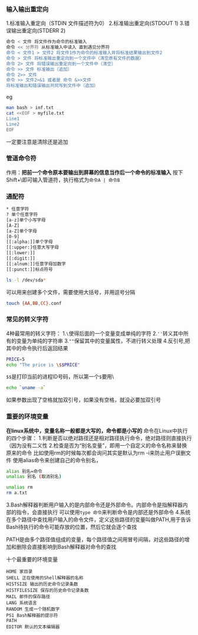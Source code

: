 ### 输入输出重定向
1.标准输入重定向（STDIN 文件描述符为0）
2.标准输出重定向(STDOUT 1)
3.错误输出重定向(STDERR 2)

```bash
命令 < 文件 将文件作为命令的标准输入
命令 << 分界符 从标准输入中读入 直到遇见分界符
命令 < 文件1 > 文件2 将文件1作为命令的标准输入并将标准结果输出到文件2
命令 > 文件 将标准输出重定向到一个文件中（清空原有文件的数据）
命令 2> 文件 将错误输出重定向到一个文件中（清空）
命令 >> 文件 标准输出（追加）
命令 2>> 文件
命令 >> 文件2>&1 或者是 命令 &>>文件
将标准输出和错误输出共同写到文件中（追加）
```


eg
```bash
man bash > inf.txt
cat <<EOF > myfile.txt
Line1
Line2
EOF
```
一定要注意是清除还是追加

### 管道命令符
作用：**把前一个命令原本要输出到屏幕的信息当作后一个命令的标准输入**
按下Shift+\即可输入管道符，执行格式为`命令A | 命令B`

### 通配符
```bash
* 任意字符
? 单个任意字符
[a-z]单个小写字母
[A-Z]
[a-Z]单个字母
[0-9]
[[:alpha:]]单个字母
[[:upper:]任意大写字母
[[:lower:]]
[[:digit:]]
[[:alnum:]]任意字母加数字
[[:punct:]]标点符号
```
```bash
ls -l /dev/sda*
```
可以用来创建多个文件，需要使用大括号，并用逗号分隔
```bash
touch {AA,BB,CC}.conf
```
### 常见的转义字符
4种最常用的转义字符：
1.`\`使得后面的一个变量变成单纯的字符
2.`''`转义其中所有的变量为单纯的字符串
3.`""`保留其中的变量属性，不进行转义处理
4.反引号,把其中的命令执行后返回结果

```bash
PRICE=5
echo "The price is \$$PRICE"
```
`$$`是打印当前的进程ID号码，所以第一个`$`要用\

```bash
echo `uname -a`
```
如果参数出现了空格就加双引号，如果没有空格，就没必要加双引号

### 重要的环境变量
**在linux系统中，变量名称一般都是大写的，命令都是小写的**
命令在Linux中执行的四个步骤：
1.判断是否以绝对路径还是相对路径执行命令，绝对路径则直接执行（因为没有二义性
2.检查是否为“别名变量”，即用一个自定义的命令名称来替换原来的命令
	比如使用rm的时候每次都会询问其实是默认为rm -i来防止用户误删文件
使用alias命令来创建自己的命令别名，
```bash
alias 别名=命令
unalias 别名 (取消别名)
```
```bash
unalias rm
rm a.txt
```
3.Bash解释器判断用户输入的是内部命令还是外部命令。内部命令是指解释器内部的指令，会直接执行
可以使用`type 命令`来判断命令是内部还是外部命令
4.系统在多个路径中查找用户输入的命令文件，定义这些路径的变量叫做PATH,用于告诉Bash待执行的命令可能存放的位置，然后它就会逐个查找

PATH是由多个路径值组成的变量，每个路径值之间用冒号间隔，对这些路径的增加和删除会直接影响到Bash解释器对命令的查找

十个最重要的环境变量
```
HOME 家目录
SHELL 正在使用的Shell解释器的名称
HISTSIZE 输出的历史命令记录条数
HISTFILESIZE 保存的历史命令记录条数
MAIL 邮件的保存路径
LANG 系统语言
RANDOM 生成一个随机数字
PS1 Bash解释器的提示符
PATH 
EDITOR 默认的文本编辑器
```
